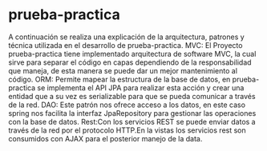# prueba-practica

A continuación se realiza una explicación de la arquitectura, patrones y técnica utilizada en el desarrollo de prueba-practica.
MVC: El Proyecto prueba-practica tiene implementado arquitectura de software MVC, la cual sirve para separar el código en capas dependiendo de la responsabilidad que maneja, de esta manera se puede dar un mejor mantenimiento al código.
ORM: Permite mapear la estructura de la base de datos, en prueba-practica se implementa el API JPA para realizar esta acción y crear una entidad que a su vez es serializable para que se pueda comunicar a través de la red.
DAO: Este patrón nos ofrece acceso a los datos, en este caso spring nos facilita la interfaz JpaRepository para gestionar las operaciones con la base de datos.
Rest:Con los servicios REST se puede enviar datos a través de la red por el protocolo HTTP.En la vistas los servicios rest son consumidos con AJAX para el posterior manejo de la data.
